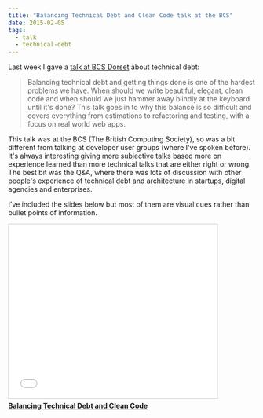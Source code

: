 ```yaml
---
title: "Balancing Technical Debt and Clean Code talk at the BCS"
date: 2015-02-05
tags:
  - talk
  - technical-debt
---
```


Last week I gave a [talk at BCS Dorset](http://www.dorset.bcs.org/events/base-balancing-technical-debt) about technical debt:

> Balancing technical debt and getting things done is one of the hardest problems we have. When should we write beautiful, elegant, clean code and when should we just hammer away blindly at the keyboard until it's done? This talk goes in to why this balance is so difficult and covers everything from estimations to refactoring and testing, with a focus on real world web apps.

This talk was at the BCS (The British Computing Society), so was a bit different from talking at developer user groups (where I've spoken before). It's always interesting giving more subjective talks based more on experience learned than more technical talks that are either right or wrong. The best bit was the Q&A, where there was lots of discussion with other people's experience of technical debt and architecture in startups, digital agencies and enterprises.

I've included the slides below but most of them are visual cues rather than bullet points of information.

<iframe src="//www.slideshare.net/slideshow/embed_code/44010632" width="425" height="355" frameborder="0" marginwidth="0" marginheight="0" scrolling="no" style="border:1px solid #CCC; border-width:1px; margin-bottom:5px; max-width: 100%;" allowfullscreen> </iframe> <div style="margin-bottom:5px"> <strong> <a href="//www.slideshare.net/dave1010uk/balancing-technical-debt-and-clean-code" title="Balancing Technical Debt and Clean Code" target="_blank">Balancing Technical Debt and Clean Code</a> </strong></div>

